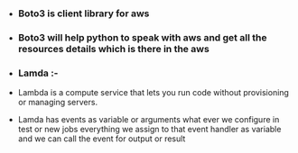 * ### Boto3 is client library for aws 
* ### Boto3 will help python to speak with aws and get all the resources details which is there in the aws 



* ### Lamda :-
* Lambda is a compute service that lets you run code without provisioning or managing servers.
* Lamda has events as variable or arguments what ever we configure in test or new jobs everything we assign to that event handler as variable and we can call the event for output or result 



